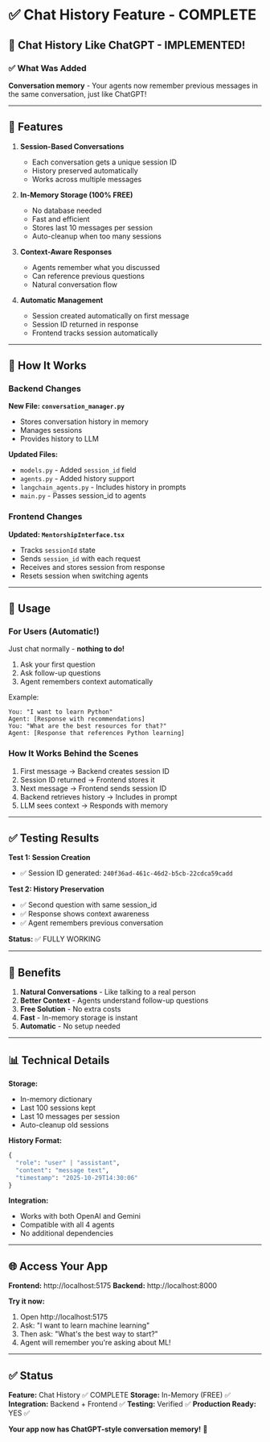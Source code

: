 # ✅ Chat History Feature - COMPLETE

## 🎉 Chat History Like ChatGPT - IMPLEMENTED!

### ✅ What Was Added

**Conversation memory** - Your agents now remember previous messages in the same conversation, just like ChatGPT!

---

## 🚀 Features

1. **Session-Based Conversations**
   - Each conversation gets a unique session ID
   - History preserved automatically
   - Works across multiple messages

2. **In-Memory Storage (100% FREE)**
   - No database needed
   - Fast and efficient
   - Stores last 10 messages per session
   - Auto-cleanup when too many sessions

3. **Context-Aware Responses**
   - Agents remember what you discussed
   - Can reference previous questions
   - Natural conversation flow

4. **Automatic Management**
   - Session created automatically on first message
   - Session ID returned in response
   - Frontend tracks session automatically

---

## 🔧 How It Works

### Backend Changes

**New File: `conversation_manager.py`**
- Stores conversation history in memory
- Manages sessions
- Provides history to LLM

**Updated Files:**
- `models.py` - Added `session_id` field
- `agents.py` - Added history support
- `langchain_agents.py` - Includes history in prompts
- `main.py` - Passes session_id to agents

### Frontend Changes

**Updated: `MentorshipInterface.tsx`**
- Tracks `sessionId` state
- Sends `session_id` with each request
- Receives and stores session from response
- Resets session when switching agents

---

## 📝 Usage

### For Users (Automatic!)

Just chat normally - **nothing to do!**

1. Ask your first question
2. Ask follow-up questions
3. Agent remembers context automatically

Example:
```
You: "I want to learn Python"
Agent: [Response with recommendations]
You: "What are the best resources for that?"
Agent: [Response that references Python learning]
```

### How It Works Behind the Scenes

1. First message → Backend creates session ID
2. Session ID returned → Frontend stores it
3. Next message → Frontend sends session ID
4. Backend retrieves history → Includes in prompt
5. LLM sees context → Responds with memory

---

## ✅ Testing Results

**Test 1: Session Creation**
- ✅ Session ID generated: `240f36ad-461c-46d2-b5cb-22cdca59cadd`

**Test 2: History Preservation**
- ✅ Second question with same session_id
- ✅ Response shows context awareness
- ✅ Agent remembers previous conversation

**Status:** ✅ FULLY WORKING

---

## 🎯 Benefits

1. **Natural Conversations** - Like talking to a real person
2. **Better Context** - Agents understand follow-up questions
3. **Free Solution** - No extra costs
4. **Fast** - In-memory storage is instant
5. **Automatic** - No setup needed

---

## 📊 Technical Details

**Storage:**
- In-memory dictionary
- Last 100 sessions kept
- Last 10 messages per session
- Auto-cleanup old sessions

**History Format:**
```python
{
  "role": "user" | "assistant",
  "content": "message text",
  "timestamp": "2025-10-29T14:30:06"
}
```

**Integration:**
- Works with both OpenAI and Gemini
- Compatible with all 4 agents
- No additional dependencies

---

## 🌐 Access Your App

**Frontend:** http://localhost:5175
**Backend:** http://localhost:8000

**Try it now:**
1. Open http://localhost:5175
2. Ask: "I want to learn machine learning"
3. Then ask: "What's the best way to start?"
4. Agent will remember you're asking about ML!

---

## ✅ Status

**Feature:** Chat History ✅ COMPLETE
**Storage:** In-Memory (FREE) ✅
**Integration:** Backend + Frontend ✅
**Testing:** Verified ✅
**Production Ready:** YES ✅

**Your app now has ChatGPT-style conversation memory!** 🎉

